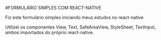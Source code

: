 #FORMULÁRIO SIMPLES COM REACT-NATIVE

Fiz este formulário simples iniciando meus estudos no react-native

Utilizei os componentes View, Text, SafeAreaView, StyleSheet, TextInput, ambos importados do próprio
react-native.
